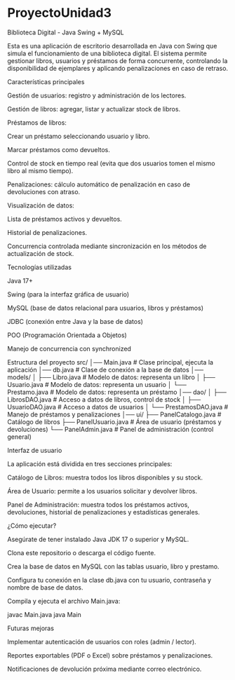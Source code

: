 # ProyectoUnidad3
Biblioteca Digital - Java Swing + MySQL

Esta es una aplicación de escritorio desarrollada en Java con Swing que simula el funcionamiento de una biblioteca digital. El sistema permite gestionar libros, usuarios y préstamos de forma concurrente, controlando la disponibilidad de ejemplares y aplicando penalizaciones en caso de retraso.

Características principales

Gestión de usuarios: registro y administración de los lectores.

Gestión de libros: agregar, listar y actualizar stock de libros.

Préstamos de libros:

Crear un préstamo seleccionando usuario y libro.

Marcar préstamos como devueltos.

Control de stock en tiempo real (evita que dos usuarios tomen el mismo libro al mismo tiempo).

Penalizaciones: cálculo automático de penalización en caso de devoluciones con atraso.

Visualización de datos:

Lista de préstamos activos y devueltos.

Historial de penalizaciones.

Concurrencia controlada mediante sincronización en los métodos de actualización de stock.

Tecnologías utilizadas

Java 17+

Swing (para la interfaz gráfica de usuario)

MySQL (base de datos relacional para usuarios, libros y préstamos)

JDBC (conexión entre Java y la base de datos)

POO (Programación Orientada a Objetos)

Manejo de concurrencia con synchronized

Estructura del proyecto
src/
│── Main.java             # Clase principal, ejecuta la aplicación
│── db.java               # Clase de conexión a la base de datos
│── models/
│     ├── Libro.java      # Modelo de datos: representa un libro
│     ├── Usuario.java    # Modelo de datos: representa un usuario
│     └── Prestamo.java   # Modelo de datos: representa un préstamo
│── dao/
│     ├── LibrosDAO.java  # Acceso a datos de libros, control de stock
│     ├── UsuarioDAO.java # Acceso a datos de usuarios
│     └── PrestamosDAO.java # Manejo de préstamos y penalizaciones
│── ui/
      ├── PanelCatalogo.java    # Catálogo de libros
      ├── PanelUsuario.java     # Área de usuario (préstamos y devoluciones)
      └── PanelAdmin.java       # Panel de administración (control general)

Interfaz de usuario

La aplicación está dividida en tres secciones principales:

Catálogo de Libros: muestra todos los libros disponibles y su stock.

Área de Usuario: permite a los usuarios solicitar y devolver libros.

Panel de Administración: muestra todos los préstamos activos, devoluciones, historial de penalizaciones y estadísticas generales.

¿Cómo ejecutar?

Asegúrate de tener instalado Java JDK 17 o superior y MySQL.

Clona este repositorio o descarga el código fuente.

Crea la base de datos en MySQL con las tablas usuario, libro y prestamo.

Configura tu conexión en la clase db.java con tu usuario, contraseña y nombre de base de datos.

Compila y ejecuta el archivo Main.java:

javac Main.java
java Main

Futuras mejoras

Implementar autenticación de usuarios con roles (admin / lector).

Reportes exportables (PDF o Excel) sobre préstamos y penalizaciones.

Notificaciones de devolución próxima mediante correo electrónico.
